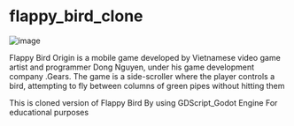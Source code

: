 # flappy_bird_clone

![image](https://user-images.githubusercontent.com/35321405/207929053-c3968e0f-3113-4333-b9c3-7fa01fa2da30.png)

Flappy Bird Origin is a mobile game developed by Vietnamese video game artist and programmer Dong Nguyen, under his game development company .Gears. The game is a side-scroller where the player controls a bird, attempting to fly between columns of green pipes without hitting them

This is cloned version of Flappy Bird By using GDScript_Godot Engine For educational purposes
